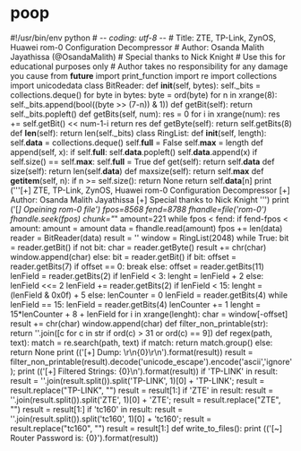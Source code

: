 poop
====

#!/usr/bin/env python # -*- coding: utf-8 -*-   # Title: ZTE, TP-Link, ZynOS, Huawei rom-0 Configuration Decompressor  # Author: Osanda Malith Jayathissa (@OsandaMalith) # Special thanks to Nick Knight # Use this for educational purposes only # Author takes no responsibility for any damage you cause  from __future__ import print_function import re import collections import unicodedata   class BitReader:          def __init__(self, bytes):         self._bits = collections.deque()                  for byte in bytes:             byte = ord(byte)             for n in xrange(8):                 self._bits.append(bool((byte >> (7-n)) &amp; 1))                  def getBit(self):         return self._bits.popleft()              def getBits(self, num):         res = 0         for i in xrange(num):             res += self.getBit() &lt;&lt; num-1-i         return res              def getByte(self):         return self.getBits(8)              def __len__(self):         return len(self._bits)          class RingList:          def __init__(self, length):         self.__data__ = collections.deque()         self.__full__ = False         self.__max__ = length       def append(self, x):         if self.__full__:             self.__data__.popleft()         self.__data__.append(x)         if self.size() == self.__max__:             self.__full__ = True       def get(self):         return self.__data__       def size(self):         return len(self.__data__)       def maxsize(self):         return self.__max__              def __getitem__(self, n):         if n >= self.size():             return None         return self.__data__[n]  print ('''[+] ZTE, TP-Link, ZynOS, Huawei rom-0 Configuration Decompressor [+] Author: Osanda Malith Jayathissa  [+] Special thanks to Nick Knight ''') print ('[*] Opeining rom-0 file') fpos=8568 fend=8788 fhandle=file('rom-0') fhandle.seek(fpos) chunk="*" amount=221 while fpos &lt; fend:     if fend-fpos &lt; amount:         amount = amount         data = fhandle.read(amount)         fpos += len(data)          reader = BitReader(data) result = ''     window = RingList(2048)      while True:     bit = reader.getBit()     if not bit:         char = reader.getByte()         result += chr(char)         window.append(char)     else:         bit = reader.getBit()         if bit:             offset = reader.getBits(7)             if offset == 0:                 break         else:             offset = reader.getBits(11)                  lenField = reader.getBits(2)         if lenField &lt; 3:             lenght = lenField + 2         else:             lenField &lt;&lt;= 2             lenField += reader.getBits(2)             if lenField &lt; 15:                 lenght = (lenField &amp; 0x0f) + 5             else:                 lenCounter = 0                 lenField = reader.getBits(4)                 while lenField == 15:                     lenField = reader.getBits(4)                     lenCounter += 1                 lenght = 15*lenCounter + 8 + lenField                  for i in xrange(lenght):             char = window[-offset]             result += chr(char)             window.append(char)    def filter_non_printable(str):   return ''.join([c for c in str if ord(c) > 31 or ord(c) == 9])   def regex(path, text):     match = re.search(path, text)     if match:         return match.group()     else:         return None print (('[+] Dump: \r\n{0}\r\n').format(result)) result = filter_non_printable(result).decode('unicode_escape').encode('ascii','ignore'); print (('[+] Filtered Strings: {0}\n').format(result))  if 'TP-LINK' in result:     result = ''.join(result.split()).split('TP-LINK', 1)[0] + 'TP-LINK';     result = result.replace("TP-LINK", "")     result = result[1:]  if 'ZTE' in result:     result = ''.join(result.split()).split('ZTE', 1)[0] + 'ZTE';     result = result.replace("ZTE", "")     result = result[1:]  if 'tc160' in result:     result = ''.join(result.split()).split('tc160', 1)[0] + 'tc160';     result = result.replace("tc160", "")     result = result[1:]  def write_to_files(): print (('[~] Router Password is: {0}').format(result))   
